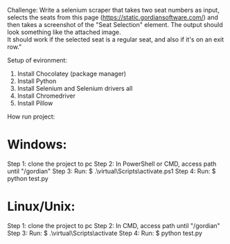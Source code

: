 Challenge: Write a selenium scraper that takes two seat numbers as input,
selects the seats from this page (https://static.gordiansoftware.com/)
and then takes a screenshot of the "Seat Selection" element.
The output should look something like the attached image.  
It should work if the selected seat is a regular seat, and also if it's on an exit row."



Setup of evironment:
1. Install Chocolatey (package manager)
2. Install Python
3. Install Selenium and Selenium drivers all
4. Install Chromedriver
5. Install Pillow


How run project:

# Windows:
Step 1: clone the project to pc
Step 2: In PowerShell or CMD, access path until "/gordian"
Step 3: Run: $ .\virtual\Scripts\activate.ps1
Step 4: Run: $ python test.py

# Linux/Unix:
Step 1: clone the project to pc
Step 2: In CMD, access path until "/gordian"
Step 3: Run: $ .\virtual\Scripts\activate
Step 4: Run: $ python test.py

